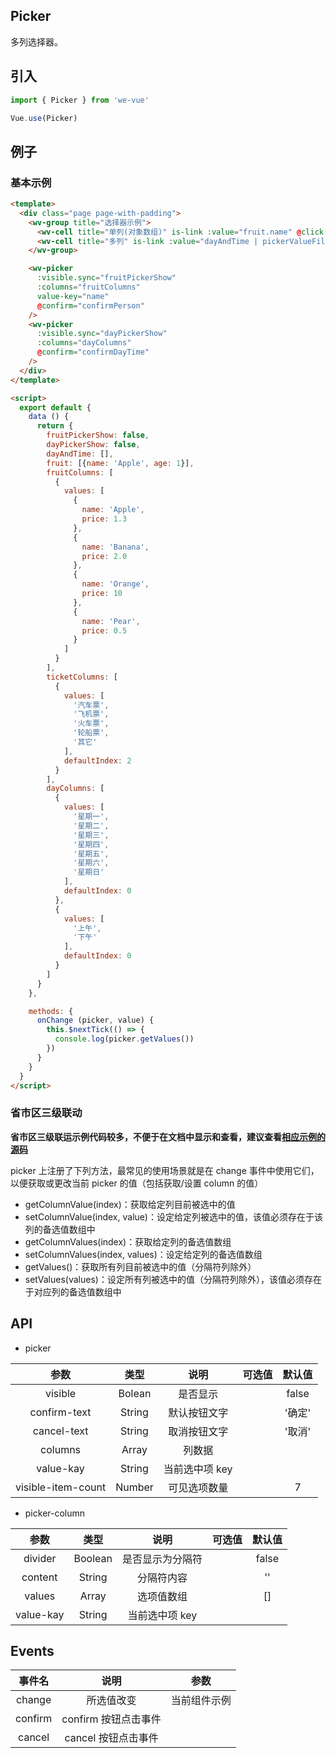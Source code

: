 Picker
---
多列选择器。

## 引入

```js
import { Picker } from 'we-vue'

Vue.use(Picker)
```

## 例子

### 基本示例

```html
<template>
  <div class="page page-with-padding">
    <wv-group title="选择器示例">
      <wv-cell title="单列(对象数组)" is-link :value="fruit.name" @click.native="fruitPickerShow = true" />
      <wv-cell title="多列" is-link :value="dayAndTime | pickerValueFilter" @click.native="dayPickerShow = true" />
    </wv-group>

    <wv-picker
      :visible.sync="fruitPickerShow"
      :columns="fruitColumns"
      value-key="name"
      @confirm="confirmPerson"
    />
    <wv-picker
      :visible.sync="dayPickerShow"
      :columns="dayColumns"
      @confirm="confirmDayTime"
    />
  </div>
</template>

<script>
  export default {
    data () {
      return {
        fruitPickerShow: false,
        dayPickerShow: false,
        dayAndTime: [],
        fruit: [{name: 'Apple', age: 1}],
        fruitColumns: [
          {
            values: [
              {
                name: 'Apple',
                price: 1.3
              },
              {
                name: 'Banana',
                price: 2.0
              },
              {
                name: 'Orange',
                price: 10
              },
              {
                name: 'Pear',
                price: 0.5
              }
            ]
          }
        ],
        ticketColumns: [
          {
            values: [
              '汽车票',
              '飞机票',
              '火车票',
              '轮船票',
              '其它'
            ],
            defaultIndex: 2
          }
        ],
        dayColumns: [
          {
            values: [
              '星期一',
              '星期二',
              '星期三',
              '星期四',
              '星期五',
              '星期六',
              '星期日'
            ],
            defaultIndex: 0
          },
          {
            values: [
              '上午',
              '下午'
            ],
            defaultIndex: 0
          }
        ]
      }
    },

    methods: {
      onChange (picker, value) {
        this.$nextTick(() => {
          console.log(picker.getValues())
        })
      }
    }
  }
</script>
```

### 省市区三级联动

**省市区三级联运示例代码较多，不便于在文档中显示和查看，建议查看[相应示例的源码](https://github.com/tianyong90/we-vue/blob/master/example/pages/picker.vue)**

picker 上注册了下列方法，最常见的使用场景就是在 change 事件中使用它们，以便获取或更改当前 picker 的值（包括获取/设置 column 的值）

- getColumnValue(index)：获取给定列目前被选中的值
- setColumnValue(index, value)：设定给定列被选中的值，该值必须存在于该列的备选值数组中
- getColumnValues(index)：获取给定列的备选值数组
- setColumnValues(index, values)：设定给定列的备选值数组
- getValues()：获取所有列目前被选中的值（分隔符列除外）
- setValues(values)：设定所有列被选中的值（分隔符列除外），该值必须存在于对应列的备选值数组中

## API

- picker

|   参数   |   类型    |   说明   | 可选值  |  默认值  |
| :----: | :-----: | :----: | :--: | :---: |
| visible  | Bolean  |  是否显示   |      |   false    |
| confirm-text  | String  |  默认按钮文字   |      |   '确定'    |
| cancel-text  | String  |  取消按钮文字   |      |   '取消'    |
| columns  | Array  |  列数据   |      |       |
| value-kay  | String  |  当前选中项 key   |      |        |
| visible-item-count  | Number  |  可见选项数量   |      |  7   |

- picker-column

|   参数   |   类型    |   说明   | 可选值  |  默认值  |
| :----: | :-----: | :----: | :--: | :---: |
| divider  | Boolean  |  是否显示为分隔符   |      |   false    |
| content  | String  |  分隔符内容   |      |   ''    |
| values  | Array  |  选项值数组   |      |   []    |
| value-kay  | String  |  当前选中项 key   |      |       |

## Events

|   事件名   |   说明    |   参数   |
| :----: | :-----: | :----: |
| change  | 所选值改变  |  当前组件示例   |
| confirm  | confirm 按钮点击事件  |     |
| cancel  | cancel 按钮点击事件  |     |
